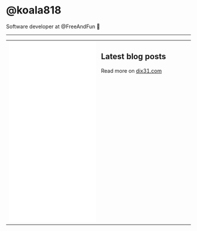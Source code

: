 # @koala818

Software developer at @FreeAndFun 👋

---

<table>
<tr>
<td valign="top" width="50%">
<img src="github-metrics.svg" alt="Metric" />
</td>
<td valign="top" width="50%">

## Latest blog posts


<!-- blog start -->

<!-- blog end -->

Read more on [dix31.com](https://dix31.com/blog)

</td>
</tr>
</table>
